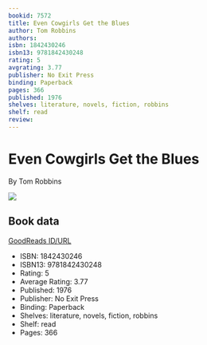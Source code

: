 ```yaml
---
bookid: 7572
title: Even Cowgirls Get the Blues
author: Tom Robbins
authors: 
isbn: 1842430246
isbn13: 9781842430248
rating: 5
avgrating: 3.77
publisher: No Exit Press
binding: Paperback
pages: 366
published: 1976
shelves: literature, novels, fiction, robbins
shelf: read
review: 
---
```


# Even Cowgirls Get the Blues

By Tom Robbins

![](https://i.gr-assets.com/images/S/compressed.photo.goodreads.com/books/1336172455l/7572.jpg)

## Book data

[GoodReads ID/URL](https://www.goodreads.com/book/show/7572)

- ISBN: 1842430246
- ISBN13: 9781842430248
- Rating: 5
- Average Rating: 3.77
- Published: 1976
- Publisher: No Exit Press
- Binding: Paperback
- Shelves: literature, novels, fiction, robbins
- Shelf: read
- Pages: 366

